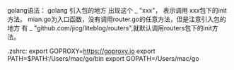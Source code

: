 golang语法： golang 引入包的地方 出现这个 _ "xxx"， 表示调用 xxx包下的init方法。
mian.go为入口函数，没有调用router.go的任意方法，但是注意引入包的地方 有 _ "github.com/jicg/liteblog/routers",就默认调用routers包下的init方法。

.zshrc:
export GOPROXY=https://goproxy.io
export PATH=$PATH:/Users/mac/go/bin
export GOPATH=/Users/mac/go